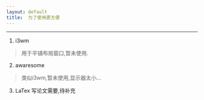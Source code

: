 ```yaml
---
layout: default
title:  为了使用更方便
---
```



---

1. i3wm
> 用于平铺布局窗口,暂未使用.

2. awaresome
> 类似i3wm,暂未使用,显示器太小...

3. LaTex
写论文需要,待补充
